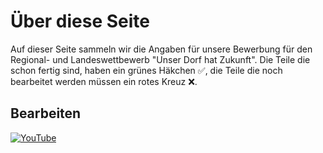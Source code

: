 # Über diese Seite

Auf dieser Seite sammeln wir die Angaben für unsere Bewerbung für den Regional-
und Landeswettbewerb "Unser Dorf hat Zukunft". Die Teile die schon fertig sind,
haben ein grünes Häkchen ✅, die Teile die noch bearbeitet werden müssen ein
rotes Kreuz ❌.

## Bearbeiten

[![YouTube](http://i.ytimg.com/vi/SNtBXoXmNVo/hqdefault.jpg)](https://www.youtube.com/watch?v=SNtBXoXmNVo)
